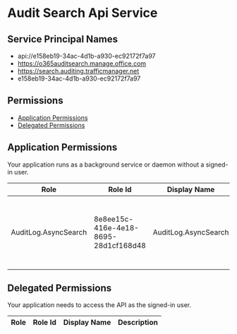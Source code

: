 # Audit Search Api Service
## Service Principal Names
- api://e158eb19-34ac-4d1b-a930-ec92172f7a97
- https://o365auditsearch.manage.office.com
- https://search.auditing.trafficmanager.net
- e158eb19-34ac-4d1b-a930-ec92172f7a97

 ## Permissions
- [Application Permissions](#application-permissions)
- [Delegated Permissions](#delegated-permissions)

## Application Permissions
Your application runs as a background service or daemon without a signed-in user.

| Role | Role Id | Display Name | Description |
|---|---|---|---|
| AuditLog.AsyncSearch | 8e8ee15c-416e-4e18-8695-28d1cf168d48 | AuditLog.AsyncSearch | This allows service submit async search request on behalf of tenant. |

## Delegated Permissions
Your application needs to access the API as the signed-in user. 

| Role | Role Id | Display Name | Description |
|---|---|---|---|

